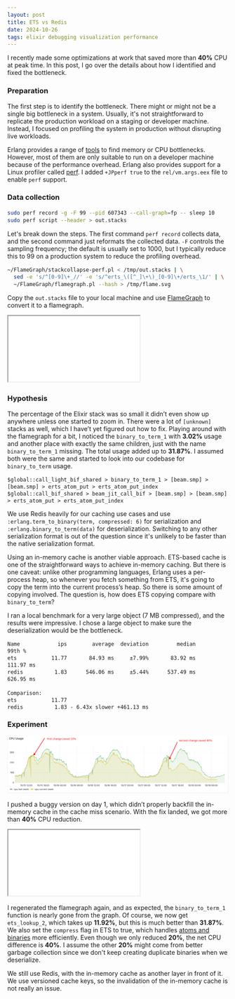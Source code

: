 ```yaml
---
layout: post
title: ETS vs Redis
date: 2024-10-26
tags: elixir debugging visualization performance
---
```


I recently made some optimizations at work that saved more than
**40%** CPU at peak time. In this post, I go over the details about
how I identified and fixed the bottleneck.

### Preparation

The first step is to identify the bottleneck. There might or might not
be a single big bottleneck in a system. Usually, it's not
straightforward to replicate the production workload on a staging or
developer machine. Instead, I focused on profiling the system in
production without disrupting live workloads.

Erlang provides a range of [tools](https://www.erlang.org/doc/system/profiling.html) to find memory or CPU
bottlenecks. However, most of them are only suitable to run on a
developer machine because of the performance overhead. Erlang also
provides support for a Linux profiler called [perf](https://perfwiki.github.io/main/). I added
`+JPperf true` to the `rel/vm.args.eex` file to enable `perf` support.

### Data collection

```sh
sudo perf record -g -F 99 --pid 607343 --call-graph=fp -- sleep 10
sudo perf script --header > out.stacks
```

Let's break down the steps. The first command `perf record` collects
data, and the second command just reformats the collected data. `-F`
controls the sampling frequency; the default is usually set to 1000,
but I typically reduce this to 99 on a production system to reduce the
profiling overhead.

```sh
~/FlameGraph/stackcollapse-perf.pl < /tmp/out.stacks | \
  sed -e 's/^[0-9]\+_//' -e 's/^erts_\([^_]\+\)_[0-9]\+/erts_\1/' | \
  ~/FlameGraph/flamegraph.pl --hash > /tmp/flame.svg
```

Copy the `out.stacks` file to your local machine and use
[FlameGraph](https://github.com/brendangregg/FlameGraph) to convert it to a flamegraph.

<div class="full-width">
<iframe src="/public/images/flame-before.svg"></iframe>
</div>

### Hypothesis

The percentage of the Elixir stack was so small it didn’t even show up
anywhere unless one started to zoom in. There were a lot of
`[unknown]` stacks as well, which I have’t yet figured out how to
fix. Playing around with the flamegraph for a bit, I noticed the
`binary_to_term_1` with **3.02%** usage and another place with exactly
the same children, just with the name `binary_to_term_1` missing. The
total usage added up to **31.87%**. I assumed both were the same and
started to look into our codebase for `binary_to_term` usage.



```text
$global::call_light_bif_shared > binary_to_term_1 > [beam.smp] > [beam.smp] > erts_atom_put > erts_atom_put_index
$global::call_bif_shared > beam_jit_call_bif > [beam.smp] > [beam.smp] > erts_atom_put > erts_atom_put_index
```

We use Redis heavily for our caching use cases and use
`:erlang.term_to_binary(term, compressed: 6)` for serialization and
`:erlang.binary_to_term(data)` for deserialization. Switching to any
other serialization format is out of the question since it's unlikely
to be faster than the native serialization format.

Using an in-memory cache is another viable approach. ETS-based cache
is one of the straightforward ways to achieve in-memory caching. But
there is one caveat: unlike other programming languages, Erlang uses a
per-process heap, so whenever you fetch something from ETS, it's going
to copy the term into the current process’s heap. So there is some
amount of copying involved. The question is, how does ETS copying
compare with `binary_to_term`?

I ran a local benchmark for a very large object (7 MB compressed), and
the results were impressive. I chose a large object to make sure the
deserialization would be the bottleneck.

```text
Name            ips        average  deviation         median         99th %
ets           11.77       84.93 ms     ±7.99%       83.92 ms      111.97 ms
redis          1.83      546.06 ms     ±5.44%      537.49 ms      626.95 ms

Comparison:
ets           11.77
redis          1.83 - 6.43x slower +461.13 ms
```

### Experiment

![cpu usage](/public/images/cpu-usage.png)

I pushed a buggy version on day 1, which didn’t properly backfill
the in-memory cache in the cache miss scenario. With the fix landed,
we got more than **40%** CPU reduction.

<div class="full-width">
<iframe src="/public/images/flame-after.svg"></iframe>
</div>

I regenerated the flamegraph again, and as expected, the
`binary_to_term_1` function is nearly gone from the graph. Of course,
we now get `ets_lookup_2`, which takes up **11.92%**, but this is much
better than **31.87%**. We also set the `compress` flag in ETS to
true, which handles [atoms and binaries](https://erlangforums.com/t/benchmarking-the-compressed-option-for-ets-and-results-are-unexpected-any-thoughts/2114) more efficiently. Even
though we only reduced **20%**, the net CPU difference is **40%**. I
assume the other **20%** might come from better garbage collection since
we don't keep creating duplicate binaries when we deserialize.

We still use Redis, with the in-memory cache as another layer in front
of it. We use versioned cache keys, so the invalidation of the
in-memory cache is not really an issue.

<link rel="stylesheet" href="/public/css/ets-redis.css"/>
